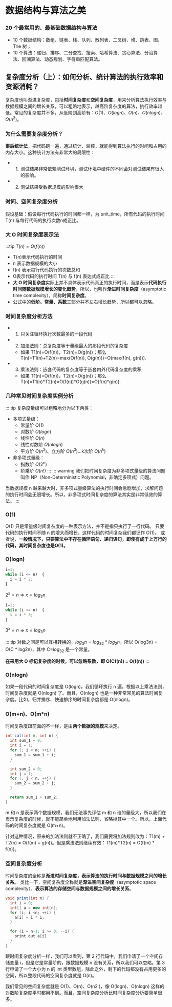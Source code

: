 # 数据结构与算法之美
### 20 个最常用的、最基础数据结构与算法
- 10 个数据结构：数组、链表、栈、队列、散列表、二叉树、堆、跳表、图、Trie 树；
- 10 个算法：递归、排序、二分查找、搜索、哈希算法、贪心算法、分治算法、回溯算法、动态规划、字符串匹配算法。

## 复杂度分析（上）：如何分析、统计算法的执行效率和资源消耗？
复杂度也叫渐进复杂度，包括**时间复杂度**和**空间复杂度**，用来分析算法执行效率与数据规模之间的增长关系，可以粗略地表示，越高阶复杂度的算法，执行效率越低。常见的复杂度并不多，从低阶到高阶有：$O(1)、O(logn)、O(n)、O(nlogn)、O(n^2)$。

### 为什么需要复杂度分析？
**事后统计法**，把代码跑一遍，通过统计、监控，就能得到算法执行的时间和占用的内存大小。这种统计方法有非常大的局限性：
- 1. 测试结果非常依赖测试环境，测试环境中硬件的不同会对测试结果有很大的影响。
- 2. 测试结果受数据规模的影响很大

### 时间、空间复杂度分析
假设基础：假设每行代码执行的时间都一样，为 unit_time，所有代码的执行时间 T(n) 与每行代码的执行次数n成正比。

### 大 O 时间复杂度表示法
:::tip
$T(n) = O(f(n))$
- T(n)表示代码执行的时间
- n 表示数据规模的大小
- f(n) 表示每行代码执行的次数总和
- O表示代码的执行时间 T(n) 与 f(n) 表达式成正比
:::
- **大 O 时间复杂度**实际上并不具体表示代码真正的执行时间，而是表示**代码执行时间随数据规模增长的变化趋势**，所以，也叫作**渐进时间复杂度**（asymptotic time complexity），简称**时间复杂度**。
- 公式中的**低阶、常量、系数**三部分并不左右增长趋势，所以都可以忽略。

### 时间复杂度分析方法
- 1. 只关注循环执行次数最多的一段代码
- 2. 加法法则：总复杂度等于量级最大的那段代码的复杂度
  - 如果 T1(n)=O(f(n))，T2(n)=O(g(n))；那么 T(n)=T1(n)+T2(n)=max(O(f(n)), O(g(n)))=O(max(f(n), g(n))).
- 3. 乘法法则：嵌套代码的复杂度等于嵌套内外代码复杂度的乘积
  - 如果 T1(n)=O(f(n))，T2(n)=O(g(n))；那么 T(n)=T1(n)*T2(n)=O(f(n))*O(g(n))=O(f(n)*g(n)).

### 几种常见时间复杂度实例分析
::: tip
复杂度量级可以粗略地分为以下两类：
- 多项式量级：
  - 常量阶 $O(1)$
  - 对数阶 $O(logn)$
  - 线性阶 $O(n)$
  - 线性对数阶 $O(nlogn)$
  - 平方阶 $O(n^2)$、立方阶 $O(n^3)$...k次阶 $O(n^k)$
- 非多项式量级：
  - 指数阶 $O(2^n)$
  - 阶乘阶 $O(n!)$
:::
::: warning
我们把时间复杂度为非多项式量级的算法问题叫作 NP（Non-Deterministic Polynomial，非确定多项式）问题。

当数据规模 n 越来越大时，非多项式量级算法的执行时间会急剧增加，求解问题的执行时间会无限增长。所以，非多项式时间复杂度的算法其实是非常低效的算法。
:::

### O(1)
O(1) 只是常量级时间复杂度的一种表示方法，并不是指只执行了一行代码。
只要代码的执行时间不随 n 的增大而增长，这样代码的时间复杂我们都记作 O(1)。
或者说，**一般情况下，只要算法中不存在循环语句、递归语句，即使有成千上万行的代码，其时间复杂度也是Ο(1)。**

### O(logn)
```js
i=1;
while (i <= n)  {
  i = i * 2;
}
```
$2^x=n$ => $x=log_2n$

```js
i=1;
while (i <= n)  {
  i = i * 3;
}
```
$3^x=n$ => $x=log_3n$

::: tip
对数之间是可以互相转换的，$log_3n=log_32*log_2n$，所以 O(log3n) = O(C * log2n)，其中 C=$log_32$ 是一个常量。

**在采用大 O 标记复杂度的时候，可以忽略系数，即 O(Cf(n)) = O(f(n))**
:::

### O(nlogn)
如果一段代码的时间复杂度是 O(logn)，我们循环执行 n 遍，根据以上乘法法则，时间复杂度就是 O(nlogn) 了。而且，O(nlogn) 也是一种非常常见的算法时间复杂度。比如，归并排序、快速排序的时间复杂度都是 O(nlogn)。

### O(m+n)、O(m*n)
时间复杂度跟前面的不一样，是由**两个数据的规模**来决定。
```java
int cal(int m, int n) {
  int sum_1 = 0;
  int i = 1;
  for (; i < m; ++i) {
    sum_1 = sum_1 + i;
  }

  int sum_2 = 0;
  int j = 1;
  for (; j < n; ++j) {
    sum_2 = sum_2 + j;
  }

  return sum_1 + sum_2;
}
```
m 和 n 是表示两个数据规模，我们无法事先评估 m 和 n 谁的量级大，所以我们在表示复杂度的时候，就不能简单地利用加法法则，省略掉其中一个。所以，上面代码的时间复杂度就是 O(m+n)。

针对这种情况，原来的加法法则就不正确了，我们需要将加法规则改为：T1(m) + T2(n) = O(f(m) + g(n))。但是乘法法则继续有效：T1(m)*T2(n) = O(f(m) * f(n))。

### 空间复杂度分析
时间复杂度的全称是**渐进时间复杂度，表示算法的执行时间与数据规模之间的增长关系**。
类比一下，空间复杂度全称就是**渐进空间复杂度**（asymptotic space complexity），**表示算法的存储空间与数据规模之间的增长关系**。
```java
void print(int n) {
  int i = 0;
  int[] a = new int[n];
  for (i; i <n; ++i) {
    a[i] = i * i;
  }

  for (i = n-1; i >= 0; --i) {
    print out a[i]
  }
}
```
跟时间复杂度分析一样，我们可以看到，第 2 行代码中，我们申请了一个空间存储变量 i，但是它是常量阶的，跟数据规模 n 没有关系，所以我们可以忽略。第 3 行申请了一个大小为 n 的 int 类型数组，除此之外，剩下的代码都没有占用更多的空间，所以整段代码的空间复杂度就是 O(n)。

我们常见的空间复杂度就是 O(1)、O(n)、O(n2 )，像 O(logn)、O(nlogn) 这样的对数阶复杂度平时都用不到。而且，空间复杂度分析比时间复杂度分析要简单很多。